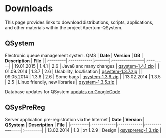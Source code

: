 # Downloads #

This page provides links to download distributions, scripts, applications, and other materials within the project Apertum-QSystem.

## QSystem ##

Electronic queue management system. QMS
| **Date** | **Version** | **DB** | **Description** | **File** |
|:---------|:------------|:-------|:----------------|:---------|
| 19.01.2015 | 1.4.1       | 2.6    | Java8 and many changes | [qsystem-1.4.1.zip](http://goo.gl/qvuZLS) |
| 01.09.2014 | 1.3.7       | 2.6    | Usability, localisation | [qsystem-1.3.7.zip](http://goo.gl/8I7es1) |
| 09.05.2014 | 1.3.6       | 2.6    | Some bags       | [qsystem-1.3.6.zip](http://goo.gl/wq2Pq5) |
| 13.02.2014 | 1.3.5       | 2.5    | Linux friendly, new libraries | [qsystem-1.3.5.zip](http://goo.gl/lJXF1H) |

Database updates for QSystem
[updates on GoogleCode](http://goo.gl/wcmGvE)


## QSysPreReg ##

Server application pre-registration via the Internet
| **Date** | **Version** | **QSystem** | **Description** | **File** |
|:---------|:------------|:------------|:----------------|:---------|
| 13.02.2014 | 1.3         | от 1.2.9  | Design          | [qsysprereg-1.3.zip](http://goo.gl/cF26fL) |